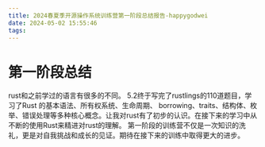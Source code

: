 ```yaml
---
title: 2024春夏季开源操作系统训练营第一阶段总结报告-happygodwei
date: 2024-05-02 15:55:46
tags:
---
```


# 第一阶段总结
rust和之前学过的语言有很多的不同。
5.2终于写完了rustlings的110道题目，学习了Rust 的基本语法、所有权系统、生命周期、 borrowing、traits、结构体、枚举、错误处理等多种核心概念。让我对rust有了初步的认识。在接下来的学习中从不断的使用Rust来精进对rust的理解。
第一阶段的训练营不仅是一次知识的洗礼，更是对自我挑战和成长的见证。期待在接下来的训练中取得更大的进步。